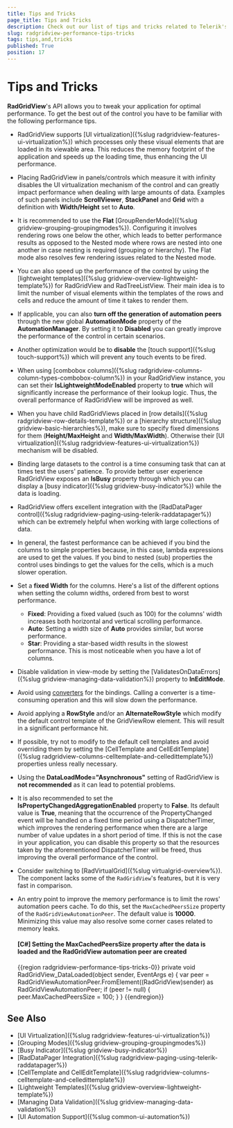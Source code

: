 ```yaml
---
title: Tips and Tricks
page_title: Tips and Tricks
description: Check out our list of tips and tricks related to Telerik's {{ site.framework_name }} DataGrid that will help you tweak your application for optimal performance.
slug: radgridview-performance-tips-tricks
tags: tips,and,tricks
published: True
position: 17
---
```


# Tips and Tricks

__RadGridView__'s API allows you to tweak your application for optimal performance. To get the best out of the control you have to be familiar with the following performance tips.

* RadGridView supports [UI virtualization]({%slug radgridview-features-ui-virtualization%}) which processes only these visual elements that are loaded in its viewable area. This reduces the memory footprint of the application and speeds up the loading time, thus enhancing the UI performance.
          
* Placing RadGridView in panels/controls which measure it with infinity disables the UI virtualization mechanism of the control and can greatly impact performance when dealing with large amounts of data. Examples of such panels include __ScrollViewer__, __StackPanel__ and __Grid__ with a definition with **Width/Height** set to **Auto**.
            
* It is recommended to use the **Flat** [GroupRenderMode]({%slug gridview-grouping-groupingmodes%}). Configuring it involves rendering rows one below the other, which leads to better performance results as opposed to the Nested mode where rows are nested into one another in case nesting is required (grouping or hierarchy). The Flat mode also resolves few rendering issues related to the Nested mode.

* You can also speed up the performance of the control by using the [lightweight templates]({%slug gridview-overview-lightweight-template%}) for RadGridView and RadTreeListView. Their main idea is to limit the number of visual elements within the templates of the rows and cells and reduce the amount of time it takes to render them.

* If applicable, you can also __turn off the generation of automation peers__ through the new global __AutomationMode__ property of the __AutomationManager__. By setting it to **Disabled** you can greatly improve the performance of the control in certain scenarios.
            
* Another optimization would be to __disable__ the [touch support]({%slug touch-support%}) which will prevent any touch events to be fired. 

* When using [combobox columns]({%slug radgridview-columns-column-types-combobox-column%}) in your RadGridView instance, you can set their __IsLightweightModeEnabled__ property to __true__ which will significantly increase the performance of their lookup logic. Thus, the overall performance of RadGridView will be improved as well.

* When you have child RadGridViews placed in [row details]({%slug radgridview-row-details-template%}) or a [hierarchy structure]({%slug gridview-basic-hierarchies%}), make sure to specify fixed dimensions for them (**Height/MaxHeight** and **Width/MaxWidth**). Otherwise their [UI virtualization]({%slug radgridview-features-ui-virtualization%}) mechanism will be disabled. 

* Binding large datasets to the control is a time consuming task that can at times test the users' patience. To provide better user experience RadGridView exposes an __IsBusy__ property through which you can display a [busy indicator]({%slug gridview-busy-indicator%}) while the data is loading.
            
* RadGridView offers excellent integration with the [RadDataPager control]({%slug radgridview-paging-using-telerik-raddatapager%}) which can be extremely helpful when working with large collections of data.

* In general, the fastest performance can be achieved if you bind the columns to simple properties because, in this case, lambda expressions are used to get the values. If you bind to nested (sub) properties the control uses bindings to get the values for the cells, which is a much slower operation.            

* Set а __fixed Width__ for the columns. Here's a list of the different options when setting the column widths, ordered from best to worst performance.
	* __Fixed__: Providing a fixed valued (such as 100) for the columns' width increases both horizontal and vertical scrolling performance. 
	* __Auto__: Setting a width size of **Auto** provides similar, but worse performance.
	* __Star__: Providing a star-based width results in the slowest performance. This is most noticeable when you have a lot of columns.

* Disable validation in view-mode by setting the [ValidatesOnDataErrors]({%slug gridview-managing-data-validation%}) property to **InEditMode**.

* Avoid using [converters](https://docs.microsoft.com/en-us/dotnet/api/system.windows.data.ivalueconverter) for the bindings. Calling a converter is a time-consuming operation and this will slow down the performance.

* Avoid applying a __RowStyle__ and/or an __AlternateRowStyle__ which modify the default control template of the GridViewRow element. This will result in a significant performance hit.
            
* If possible, try not to modify to the default cell templates and avoid overriding them by setting the [CellTemplate and CellEditTemplate]({%slug radgridview-columns-celltemplate-and-celledittemplate%}) properties unless really necessary.

* Using the __DataLoadMode="Asynchronous"__ setting of RadGridView is __not recommended__ as it can lead to potential problems.

* It is also recommended to set the **IsPropertyChangedAggregationEnabled** property to **False**. Its default value is **True**, meaning that the occurrence of the PropertyChanged event will be handled on a fixed time period using a DispatcherTimer, which improves the rendering performance when there are a large number of value updates in a short period of time. If this is not the case in your application, you can disable this property so that the resources taken by the aforementioned DispatcherTimer will be freed, thus improving the overall performance of the control.

* Consider switching to [RadVirtualGrid]({%slug virtualgrid-overview%}). The component lacks some of the `RadGridView`'s features, but it is very fast in comparison.

* An entry point to improve the memory performance is to limit the rows' automation peers cache. To do this, set the `MaxCachedPeersSize` property of the `RadGridViewAutomationPeer`. The default value is __10000__. Minimizing this value may also resolve some corner cases related to memory leaks.

	#### __[C#] Setting the MaxCachedPeersSize property after the data is loaded and the RadGridView automation peer are created__
	{{region radgridview-performance-tips-tricks-0}}
		private void RadGridView_DataLoaded(object sender, EventArgs e)
		{
			var peer = RadGridViewAutomationPeer.FromElement((RadGridView)sender) as RadGridViewAutomationPeer;
			if (peer != null)
			{
				peer.MaxCachedPeersSize = 100;
			}
		}
	{{endregion}}

## See Also

* [UI Virtualization]({%slug radgridview-features-ui-virtualization%})
* [Grouping Modes]({%slug gridview-grouping-groupingmodes%})
* [Busy Indicator]({%slug gridview-busy-indicator%})
* [RadDataPager Integration]({%slug radgridview-paging-using-telerik-raddatapager%})
* [CellTemplate and CellEditTemplate]({%slug radgridview-columns-celltemplate-and-celledittemplate%})
* [Lightweight Templates]({%slug gridview-overview-lightweight-template%})
* [Managing Data Validation]({%slug gridview-managing-data-validation%})
* [UI Automation Support]({%slug common-ui-automation%})
